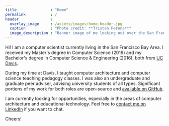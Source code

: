 ```yaml
---
title               : "Home"
permalink           : /
header              :
  overlay_image     : /assets/images/home-header.jpg
  caption           : "Photo credit: **Tristan Perona**"
  image_description : "Banner image of me looking out over the San Francisco Bay towards San Francisco."
---
```


Hi!
I am a computer scientist currently living in the San Francisco Bay Area.
I received my Master's degree in Computer Science (2019) and my Bachelor's degree in Computer Science & Engineering (2016), both from [UC Davis](https://cs.ucdavis.edu/).

During my time at Davis, I taught computer architecture and computer science teaching pedagogy classes.
I was also an undergraduate and graduate peer adviser, advising university students of all types.
Significant portions of my work for both roles are open-source and [available on GitHub](https://github.com/jlperona).

I am currently looking for opportunities, especially in the areas of computer architecture and educational technology.
Feel free to [contact me on LinkedIn](https://www.linkedin.com/in/jlperona/) if you want to chat.

Cheers!
